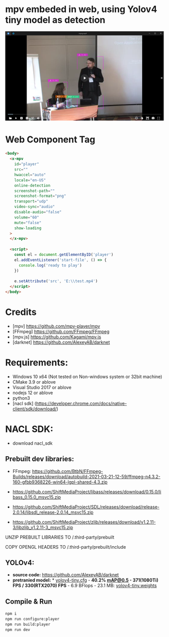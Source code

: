 # mpv embeded in web, using Yolov4 tiny model as detection

![Screenshot](/screen.png)

# Web Component Tag <x-mpv>

```html
<body>
  <x-mpv 
    id="player"
    src=""
    hwaccel="auto"
    locale="en-US"
    online-detection
    screenshot-path=""
    screenshot-format="png"
    transport="udp"
    video-sync="audio"
    disable-audio="false"
    volume="60"
    mute="false"
    show-loading
  >
  </x-mpv>

  <script>
    const el = document.getElementByID('player')
    el.addEventListener('start-file', () => {
      console.log('ready to play')
    })

    e.setAttribute('src', 'E:\\test.mp4')
  </script>
</body>
```

# Credits
- [mpv] https://github.com/mpv-player/mpv
- [FFmpeg] https://github.com/FFmpeg/FFmpeg
- [mpv.js] https://github.com/Kagami/mpv.js
- [darknet] https://github.com/AlexeyAB/darknet

# Requirements:
  - Windows 10 x64 (Not tested on Non-windows system or 32bit machine)
  - CMake 3.9 or ablove
  - Visual Studio 2017 or ablove
  - nodejs 12 or ablove
  - python3
  - [nacl sdk] (https://developer.chrome.com/docs/native-client/sdk/download/)


# NACL SDK:
* download nacl_sdk

## Prebuilt dev libraries:
* FFmpeg: https://github.com/BtbN/FFmpeg-Builds/releases/download/autobuild-2021-03-21-12-59/ffmpeg-n4.3.2-160-gfbb9368226-win64-lgpl-shared-4.3.zip

* https://github.com/ShiftMediaProject/libass/releases/download/0.15.0/libass_0.15.0_msvc15.zip

* https://github.com/ShiftMediaProject/SDL/releases/download/release-2.0.14/libsdl_release-2.0.14_msvc15.zip

* https://github.com/ShiftMediaProject/zlib/releases/download/v1.2.11-3/libzlib_v1.2.11-3_msvc15.zip

UNZIP PREBUILT LIBRARIES TO <SRC>/.third-party/prebuilt

COPY OPENGL HEADERS TO <SRC>/.third-party/prebuilt/include


## YOLOv4:
* **source code:** https://github.com/AlexeyAB/darknet
* **pretranied model:** * [yolov4-tiny.cfg](https://raw.githubusercontent.com/AlexeyAB/darknet/master/cfg/yolov4-tiny.cfg) - **40.2% mAP@0.5 - 371(1080Ti) FPS / 330(RTX2070) FPS** - 6.9 BFlops - 23.1 MB: [yolov4-tiny.weights](https://github.com/AlexeyAB/darknet/releases/download/darknet_yolo_v4_pre/yolov4-tiny.weights)

## Compile & Run
```sh
npm i
npm run configure:player
npm run build:player
npm run dev
```
